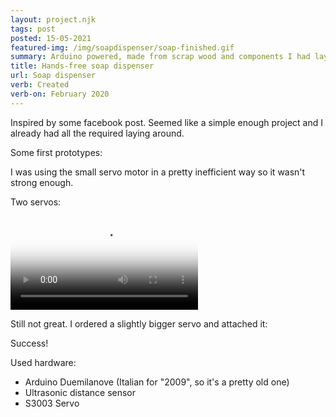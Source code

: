 ```yaml
---
layout: project.njk
tags: post
posted: 15-05-2021
featured-img: /img/soapdispenser/soap-finished.gif
summary: Arduino powered, made from scrap wood and components I had laying around.
title: Hands-free soap dispenser
url: Soap dispenser
verb: Created
verb-on: February 2020
---
```


Inspired by some facebook post. Seemed like a simple enough project and I already had all the required laying around. 

Some first prototypes:



I was using the small servo motor in a pretty inefficient way so it wasn't strong enough.

Two servos:


 <video controls="true" allowfullscreen="true" poster="/img/soapdispenser/soap-finished.gif">
    <source src="/img/soapdispenser/soap-finished-fail.mp4" type="video/mp4">
  </video>



Still not great. I ordered a slightly bigger servo and attached it:


Success!


Used hardware: 
  - Arduino Duemilanove (Italian for "2009", so it's a pretty old one)
  - Ultrasonic distance sensor
  - S3003 Servo